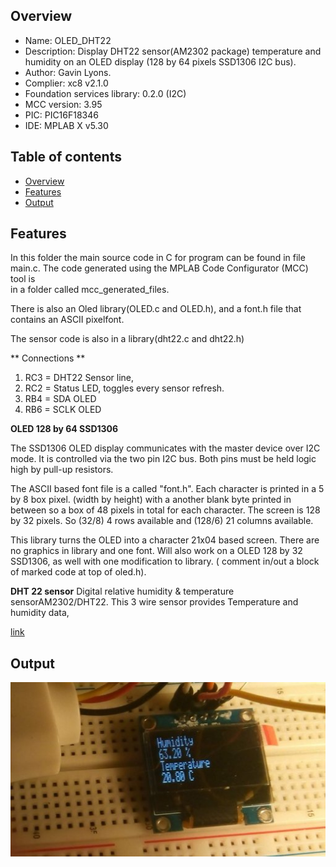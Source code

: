 

Overview
--------------------------------------------
* Name: OLED_DHT22
* Description: Display DHT22 sensor(AM2302 package) temperature and humidity on an
  OLED display (128 by 64 pixels SSD1306 I2C bus).
* Author: Gavin Lyons.
* Complier: xc8 v2.1.0
* Foundation services library: 0.2.0 (I2C)
* MCC version: 3.95
* PIC: PIC16F18346
* IDE:  MPLAB X v5.30


Table of contents
---------------------------

  * [Overview](#overview)
  * [Features](#features)
  * [Output](#output)
  
Features
----------------------

In this folder the main source code in C for program can be found in file main.c.
The code generated using the MPLAB Code Configurator (MCC) tool is  
in a folder called mcc_generated_files. 

There is also an Oled library(OLED.c and OLED.h),
and a font.h file that contains an ASCII pixelfont.

The sensor code is also in a library(dht22.c and dht22.h)

** Connections **

1. RC3 = DHT22 Sensor line,
2. RC2 = Status LED, toggles every sensor refresh. 
3. RB4 = SDA OLED
4. RB6 = SCLK OLED

**OLED 128 by 64 SSD1306**

The SSD1306 OLED display communicates with the master device over I2C mode.
It is controlled via the two pin I2C bus. Both pins must be held logic high by pull-up resistors. 

The ASCII based font file is a called "font.h". Each character is printed in a 5 by 8 box pixel.
(width by height) with a another blank byte printed in between so a box of 48 pixels in total for each character.
The screen is 128 by 32 pixels. So (32/8) 4 rows available and (128/6) 21 columns available.

This library turns the OLED into a character 21x04 based screen.
There are no graphics in library and one font. 
Will also work on a  OLED 128 by 32 SSD1306, as well with one modification to library.
( comment in/out a block of marked code at top of oled.h).


**DHT 22 sensor**
Digital relative humidity & temperature sensorAM2302/DHT22.
This 3 wire sensor provides Temperature and humidity data, 

[link](https://www.sparkfun.com/datasheets/Sensors/Temperature/DHT22.pdf)

Output
-----------------------
![ output ](https://github.com/gavinlyonsrepo/pic_16F18346_projects/blob/master/images/output.jpg)
